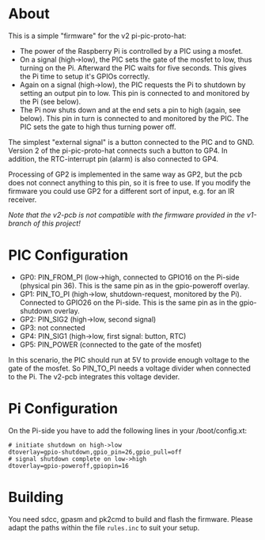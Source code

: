 About
=====

This is a simple "firmware" for the v2 pi-pic-proto-hat:

  - The power of the Raspberry Pi is controlled by a PIC using a mosfet.
  - On a signal (high->low), the PIC sets the gate of the mosfet
    to low, thus turning on the Pi. Afterward the PIC waits for
    five seconds. This gives the Pi time to setup it's GPIOs correctly.
  - Again on a signal (high->low), the PIC requests the Pi to shutdown by
    setting an output pin to low. This pin is connected to and monitored
    by the Pi (see below).
  - The Pi now shuts down and at the end sets a pin to high (again, see below).
    This pin in turn is connected to and monitored by the PIC. The PIC
    sets the gate to high thus turning power off.

The simplest "external signal" is a button connected to the PIC and to GND.
Version 2 of the pi-pic-proto-hat connects such a button to GP4. In addition,
the RTC-interrupt pin (alarm) is also connected to GP4.

Processing of GP2 is implemented in the same way as GP2, but the pcb does
not connect anything to this pin, so it is free to use. If you modify the
firmware you could use GP2 for a different sort of input, e.g. for an
IR receiver.

*Note that the v2-pcb is not compatible with the firmware provided in the
v1-branch of this project!*


PIC Configuration
=================

  - GP0: PIN_FROM_PI (low->high, connected to GPIO16 on the Pi-side (physical
    pin 36). This is the same pin as in the gpio-poweroff overlay.
  - GP1: PIN_TO_PI (high->low, shutdown-request, monitored by the Pi).
    Connected to GPIO26 on the Pi-side. This is the same pin as in the 
    gpio-shutdown overlay.
  - GP2: PIN_SIG2 (high->low, second signal)
  - GP3: not connected
  - GP4: PIN_SIG1 (high->low, first signal: button, RTC)
  - GP5: PIN_POWER (connected to the gate of the mosfet)

In this scenario, the PIC should run at 5V to provide enough voltage to
the gate of the mosfet. So PIN_TO_PI needs a voltage divider when
connected to the Pi. The v2-pcb integrates this voltage devider.


Pi Configuration
================

On the Pi-side you have to add the following lines in your
/boot/config.xt:

    # initiate shutdown on high->low
    dtoverlay=gpio-shutdown,gpio_pin=26,gpio_pull=off
    # signal shutdown complete on low->high
    dtoverlay=gpio-poweroff,gpiopin=16


Building
========

You need sdcc, gpasm and pk2cmd to build and flash the firmware. Please
adapt the paths within the file `rules.inc` to suit your setup.
